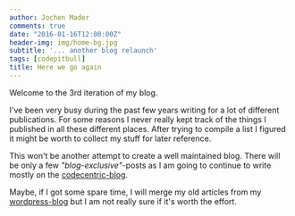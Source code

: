 ```yaml
---
author: Jochen Mader
comments: true
date: "2016-01-16T12:00:00Z"
header-img: img/home-bg.jpg
subtitle: '... another blog relaunch'
tags: [codepitbull]
title: Here we go again
---
```

Welcome to the 3rd iteration of my blog. 

I've been very busy during the past few years writing for a lot of different publications. For some reasons I never really kept track of the things I published in all these different places. After trying to compile a list I figured it might be worth to collect my stuff for later reference.

This won't be another attempt to create a well maintained blog. There will be only a few _"blog-exclusive"_-posts as I am going to continue to write mostly on the [codecentric-blog](https://blog.codecentric.de/). 

Maybe, if I got some spare time, I will merge my old articles from my [wordpress-blog](https://codepitbull.wordpress.com/) but I am not really sure if it's worth the effort.
